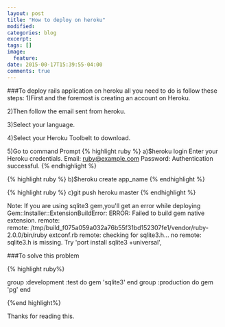 ```yaml
---
layout: post
title: "How to deploy on heroku"
modified:
categories: blog
excerpt:
tags: []
image:
  feature:
date: 2015-00-17T15:39:55-04:00
comments: true
---
```


###To deploy rails application on heroku all you need to do is follow these steps:
1)First and the foremost is creating an account on Heroku.

2)Then follow the email sent from heroku.

3)Select your language.

4)Select your Heroku Toolbelt to download.

5)Go to command Prompt 
{% highlight ruby %}
a)$heroku login
Enter your Heroku credentials.
Email: ruby@example.com
Password:
Authentication successful.
{% endhighlight %}

{% highlight ruby %}
b)$heroku create app_name
{% endhighlight %}

{% highlight ruby %}
c)git push heroku master
{% endhighlight %}

Note: If you are using sqlite3 gem,you'll get an error while deploying
Gem::Installer::ExtensionBuildError: ERROR: Failed to build gem native extension.
remote:        
remote:        /tmp/build_f075a059a032a76b55f31bd152307fe1/vendor/ruby-2.0.0/bin/ruby extconf.rb
remote:        checking for sqlite3.h... no
remote:        sqlite3.h is missing. Try 'port install sqlite3 +universal',


###To solve this problem


{% highlight ruby%}

group :development :test do
gem 'sqlite3'
end
group :production do
gem 'pg'
end

{%end highlight%}


Thanks for reading this. 
